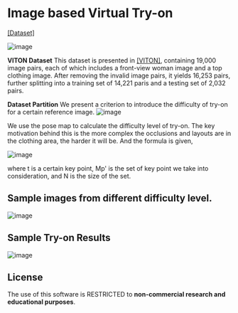 # Image based Virtual Try-on

[[Dataset]](https://drive.google.com/file/d/1MxCUvKxejnwWnoZ-KoCyMCXo3TLhRuTo/view)  

![image](https://github.com/switchablenorms/DeepFashion_Try_On/blob/master/images/front.jpg)

**VITON Dataset** This dataset is presented in [[VITON]](https://github.com/xthan/VITON), containing 19,000 image pairs, each of which includes a front-view woman image and a top clothing image. After removing the invalid image pairs, it yields 16,253 pairs, further splitting into a training set of 14,221 paris and a testing set of 2,032 pairs.

**Dataset Partition** We present a criterion to introduce the difficulty of try-on for a certain reference image.
![image](https://github.com/switchablenorms/DeepFashion_Try_On/blob/master/images/criterion.png)

We use the pose map to calculate the difficulty level of try-on. The key motivation behind this is the more complex the occlusions and layouts are in the clothing area, the harder it will be. And the formula is given,

![image](https://github.com/switchablenorms/DeepFashion_Try_On/blob/master/images/formula.png)

where t is a certain key point, Mp' is the set of key point we take into consideration, and N is the size of the set. 

## Sample images from different difficulty level.

![image](https://github.com/switchablenorms/DeepFashion_Try_On/blob/master/images/difficulty.png)

## Sample Try-on Results
  
![image](https://github.com/switchablenorms/DeepFashion_Try_On/blob/master/images/tryon.png)


## License
The use of this software is RESTRICTED to **non-commercial research and educational purposes**.

